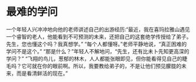 # 最难的学问
一个年轻人兴冲冲地向他的老师讲述自己的出游经历:“最近，我在喜玛拉雅山遇见一个睿智的老人，他能看到不可预测的未来，还把自己的这套绝学传授给了弟子。先生，您也懂这个吗？我真想学。” 
“每个人都懂呀。”老师平静地说，“真正困难的学问不是这个。” 
“那是什么？”年轻人不解地问，“先生，还有比未卜先知更高深的学问？” 
“飞翔的鸟儿，葱郁的林木，人人都能张眼即见，但你能看得见自己的睫毛吗？它可就在你的眼前啊。所以，我要教给弟子的，不是让他们预见朦胧的未来，而是看清鲜活的现在。”
  